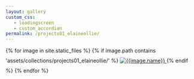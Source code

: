 ```yaml
---
layout: gallery
custom_css:
   - loadingscreen
   - custom_accordian
permalink: /projects01_elaineollie/
---
```


<section id="photos">
{% for image in site.static_files %}
	    {% if image.path contains 'assets/collections/projects01_elaineollie/' %}
    <a href="#index{{forloop.index}}" data-toggle="modal" data-target="#index{{forloop.index}}" class="mobile-noclick">
		<img src="{{image.path}}" alt="{{image.name}}" id="index{{forloop.index}}"
		style="padding-bottom: 10px; padding-top: 10px;"/>
	</a>
	 {% endif %}
	{% endfor %}
</section>
